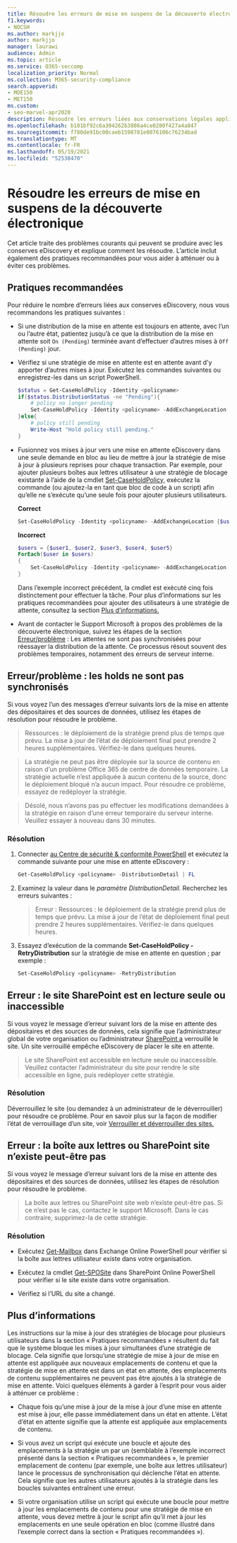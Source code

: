 ```yaml
---
title: Résoudre les erreurs de mise en suspens de la découverte électronique
f1.keywords:
- NOCSH
ms.author: markjjo
author: markjjo
manager: laurawi
audience: Admin
ms.topic: article
ms.service: O365-seccomp
localization_priority: Normal
ms.collection: M365-security-compliance
search.appverid:
- MOE150
- MET150
ms.custom:
- seo-marvel-apr2020
description: Résoudre les erreurs liées aux conservations légales appliquées aux dépositaires et aux sources de données qui ne sont pas en conservation dans core eDiscovery.
ms.openlocfilehash: b101bf92c6a304262b3886a4ce0280f427a4a847
ms.sourcegitcommit: f780de91bc00caeb1598781e0076106c76234bad
ms.translationtype: MT
ms.contentlocale: fr-FR
ms.lasthandoff: 05/19/2021
ms.locfileid: "52538470"
---
```

# <a name="troubleshoot-ediscovery-hold-errors"></a>Résoudre les erreurs de mise en suspens de la découverte électronique

Cet article traite des problèmes courants qui peuvent se produire avec les conserves eDiscovery et explique comment les résoudre. L’article inclut également des pratiques recommandées pour vous aider à atténuer ou à éviter ces problèmes.

## <a name="recommended-practices"></a>Pratiques recommandées

Pour réduire le nombre d’erreurs liées aux conserves eDiscovery, nous vous recommandons les pratiques suivantes :

- Si une distribution de la mise en attente est toujours en attente, avec l’un ou l’autre état, patientez jusqu’à ce que la distribution de la mise en attente soit `On (Pending)` terminée avant d’effectuer d’autres mises à `Off (Pending)` jour.

- Vérifiez si une stratégie de mise en attente est en attente avant d’y apporter d’autres mises à jour. Exécutez les commandes suivantes ou enregistrez-les dans un script PowerShell.

    ```powershell
    $status = Get-CaseHoldPolicy -Identity <policyname> 
    if($status.DistributionStatus -ne "Pending"){
        # policy no longer pending
        Set-CaseHoldPolicy -Identity <policyname> -AddExchangeLocation $user1
    }else{
        # policy still pending
        Write-Host "Hold policy still pending."
    }
   ```

- Fusionnez vos mises à jour vers une mise en attente eDiscovery dans une seule demande en bloc au lieu de mettre à jour la stratégie de mise à jour à plusieurs reprises pour chaque transaction. Par exemple, pour ajouter plusieurs boîtes aux lettres utilisateur à une stratégie de blocage existante à l’aide de la cmdlet [Set-CaseHoldPolicy,](/powershell/module/exchange/set-caseholdpolicy) exécutez la commande (ou ajoutez-la en tant que bloc de code à un script) afin qu’elle ne s’exécute qu’une seule fois pour ajouter plusieurs utilisateurs.

  **Correct**

    ```powershell
    Set-CaseHoldPolicy -Identity <policyname> -AddExchangeLocation {$user1, $user2, $user3, $user4, $user5}
    ```

   **Incorrect**

    ```powershell
    $users = {$user1, $user2, $user3, $user4, $user5}
    ForEach($user in $users)
    {
        Set-CaseHoldPolicy -Identity <policyname> -AddExchangeLocation $user
    }
    ```

   Dans l’exemple incorrect précédent, la cmdlet est exécuté cinq fois distinctement pour effectuer la tâche. Pour plus d’informations sur les pratiques recommandées pour ajouter des utilisateurs à une stratégie de attente, consultez la section [Plus d’informations.](#more-information)

- Avant de contacter le Support Microsoft à propos des problèmes de la découverte électronique, suivez les étapes de la section [Erreur/problème](#errorissue-holds-dont-sync) : Les attentes ne sont pas synchronisées pour réessayer la distribution de la attente. Ce processus résout souvent des problèmes temporaires, notamment des erreurs de serveur interne.

## <a name="errorissue-holds-dont-sync"></a>Erreur/problème : les holds ne sont pas synchronisés

Si vous voyez l’un des messages d’erreur suivants lors de la mise en attente des dépositaires et des sources de données, utilisez les étapes de résolution pour résoudre le problème.

> Ressources : le déploiement de la stratégie prend plus de temps que prévu. La mise à jour de l’état de déploiement final peut prendre 2 heures supplémentaires. Vérifiez-le dans quelques heures.

> La stratégie ne peut pas être déployée sur la source de contenu en raison d’un problème Office 365 de centre de données temporaire. La stratégie actuelle n’est appliquée à aucun contenu de la source, donc le déploiement bloqué n’a aucun impact. Pour résoudre ce problème, essayez de redéployer la stratégie.

> Désolé, nous n’avons pas pu effectuer les modifications demandées à la stratégie en raison d’une erreur temporaire du serveur interne. Veuillez essayer à nouveau dans 30 minutes.

### <a name="resolution"></a>Résolution

1. Connecter [au Centre de sécurité & conformité PowerShell](/powershell/exchange/connect-to-scc-powershell) et exécutez la commande suivante pour une mise en attente eDiscovery :

   ```powershell
   Get-CaseHoldPolicy <policyname> -DistributionDetail | FL
   ```

2. Examinez la valeur dans le *paramètre DistributionDetail.* Recherchez les erreurs suivantes :

   > Erreur : Ressources : le déploiement de la stratégie prend plus de temps que prévu. La mise à jour de l’état de déploiement final peut prendre 2 heures supplémentaires. Vérifiez-le dans quelques heures.

3. Essayez d’exécution de la commande **Set-CaseHoldPolicy -RetryDistribution** sur la stratégie de mise en attente en question ; par exemple :

   ```powershell
   Set-CaseHoldPolicy <policyname> -RetryDistribution
   ```

## <a name="error-the-sharepoint-site-is-read-only-or-not-accessible"></a>Erreur : le site SharePoint est en lecture seule ou inaccessible

Si vous voyez le message d’erreur suivant lors de la mise en attente des dépositaires et des sources de données, cela signifie que l’administrateur global de votre organisation ou l’administrateur [SharePoint a](/sharepoint/sharepoint-admin-role) verrouillé le site. Un site verrouillé empêche eDiscovery de placer le site en attente.

> Le site SharePoint est accessible en lecture seule ou inaccessible. Veuillez contacter l’administrateur du site pour rendre le site accessible en ligne, puis redéployer cette stratégie.

### <a name="resolution"></a>Résolution

Déverrouillez le site (ou demandez à un administrateur de le déverrouiller) pour résoudre ce problème. Pour en savoir plus sur la façon de modifier l’état de verrouillage d’un site, voir [Verrouiller et déverrouiller des sites.](/sharepoint/manage-lock-status)

## <a name="error-the-mailbox-or-sharepoint-site-may-not-exist"></a>Erreur : la boîte aux lettres ou SharePoint site n’existe peut-être pas

Si vous voyez le message d’erreur suivant lors de la mise en attente des dépositaires et des sources de données, utilisez les étapes de résolution pour résoudre le problème.

> La boîte aux lettres ou SharePoint site web n’existe peut-être pas.  Si ce n’est pas le cas, contactez le support Microsoft.  Dans le cas contraire, supprimez-la de cette stratégie.

### <a name="resolution"></a>Résolution

- Exécutez [Get-Mailbox](/powershell/module/exchange/get-mailbox) dans Exchange Online PowerShell pour vérifier si la boîte aux lettres utilisateur existe dans votre organisation.

- Exécutez la cmdlet [Get-SPOSite](/powershell/module/sharepoint-online/get-sposite) dans SharePoint Online PowerShell pour vérifier si le site existe dans votre organisation.

- Vérifiez si l’URL du site a changé.

## <a name="more-information"></a>Plus d’informations

Les instructions sur la mise à jour des stratégies de blocage pour plusieurs utilisateurs dans la section « Pratiques recommandées » résultent du fait que le système bloque les mises à jour simultanées d’une stratégie de blocage. Cela signifie que lorsqu’une stratégie de mise à jour de mise en attente est appliquée aux nouveaux emplacements de contenu et que la stratégie de mise en attente est dans un état en attente, des emplacements de contenu supplémentaires ne peuvent pas être ajoutés à la stratégie de mise en attente. Voici quelques éléments à garder à l’esprit pour vous aider à atténuer ce problème :
  
- Chaque fois qu’une mise à jour de la mise à jour d’une mise en attente est mise à jour, elle passe immédiatement dans un état en attente. L’état d’état en attente signifie que la attente est appliquée aux emplacements de contenu.
  
- Si vous avez un script qui exécute une boucle et ajoute des emplacements à la stratégie un par un (semblable à l’exemple incorrect présenté dans la section « Pratiques recommandées », le premier emplacement de contenu (par exemple, une boîte aux lettres utilisateur) lance le processus de synchronisation qui déclenche l’état en attente. Cela signifie que les autres utilisateurs ajoutés à la stratégie dans les boucles suivantes entraînent une erreur.
  
- Si votre organisation utilise un script qui exécute une boucle pour mettre à jour les emplacements de contenu pour une stratégie de mise en attente, vous devez mettre à jour le script afin qu’il met à jour les emplacements en une seule opération en bloc (comme illustré dans l’exemple correct dans la section « Pratiques recommandées »).
